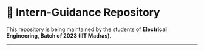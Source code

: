 # 📘 Intern-Guidance Repository

This repository is being maintained by the students of **Electrical Engineering, Batch of 2023 (IIT Madras)**.  


---
